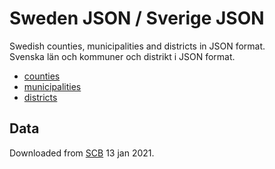 # Sweden JSON / Sverige JSON
Swedish counties, municipalities and districts in JSON format.  
Svenska län och kommuner och distrikt i JSON format.

- [counties](#file-counties.json)
- [municipalities](#file-municipalities-json)
- [districts](#file-districts.json)

## Data
Downloaded from [SCB](https://www.scb.se/hitta-statistik/regional-statistik-och-kartor/regionala-indelningar/) 13 jan 2021.